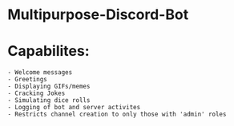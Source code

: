 # Multipurpose-Discord-Bot

 # Capabilites:
    - Welcome messages
    - Greetings
    - Displaying GIFs/memes
    - Cracking Jokes
    - Simulating dice rolls
    - Logging of bot and server activites
    - Restricts channel creation to only those with 'admin' roles
    
    
    
